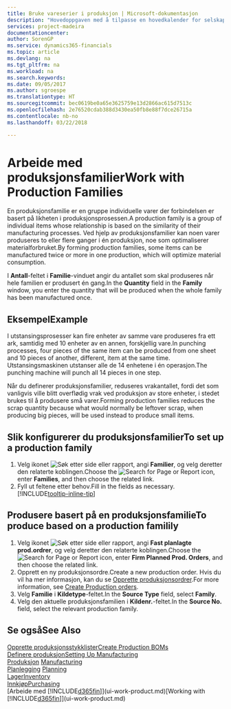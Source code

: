 ```yaml
---
title: Bruke vareserier i produksjon | Microsoft-dokumentasjon
description: "Hovedoppgaven med å tilpasse en hovedkalender for selskapet, eller selskapets forretningspartner, er å angi eventuelle endringer i statusen for arbeids- eller fridager."
services: project-madeira
documentationcenter: 
author: SorenGP
ms.service: dynamics365-financials
ms.topic: article
ms.devlang: na
ms.tgt_pltfrm: na
ms.workload: na
ms.search.keywords: 
ms.date: 09/05/2017
ms.author: sgroespe
ms.translationtype: HT
ms.sourcegitcommit: bec0619be0a65e3625759e13d2866ac615d7513c
ms.openlocfilehash: 2e76520cdab388d3430ea50fb8e88f7dce26715a
ms.contentlocale: nb-no
ms.lasthandoff: 03/22/2018

---
```

# <a name="work-with-production-families"></a><span data-ttu-id="449b1-103">Arbeide med produksjonsfamilier</span><span class="sxs-lookup"><span data-stu-id="449b1-103">Work with Production Families</span></span>
<span data-ttu-id="449b1-104">En produksjonsfamilie er en gruppe individuelle varer der forbindelsen er basert på likheten i produksjonsprosessen.</span><span class="sxs-lookup"><span data-stu-id="449b1-104">A production family is a group of individual items whose relationship is based on the similarity of their manufacturing processes.</span></span> <span data-ttu-id="449b1-105">Ved hjelp av produksjonsfamilier kan noen varer produseres to eller flere ganger i én produksjon, noe som optimaliserer materialforbruket.</span><span class="sxs-lookup"><span data-stu-id="449b1-105">By forming production families, some items can be manufactured twice or more in one production, which will optimize material consumption.</span></span>

<span data-ttu-id="449b1-106">I **Antall**-feltet i **Familie**-vinduet angir du antallet som skal produseres når hele familien er produsert én gang.</span><span class="sxs-lookup"><span data-stu-id="449b1-106">In the **Quantity** field in the **Family** window, you enter the quantity that will be produced when the whole family has been manufactured once.</span></span>

## <a name="example"></a><span data-ttu-id="449b1-107">Eksempel</span><span class="sxs-lookup"><span data-stu-id="449b1-107">Example</span></span>
<span data-ttu-id="449b1-108">I utstansingsprosesser kan fire enheter av samme vare produseres fra ett ark, samtidig med 10 enheter av en annen, forskjellig vare.</span><span class="sxs-lookup"><span data-stu-id="449b1-108">In punching processes, four pieces of the same item can be produced from one sheet and 10 pieces of another, different, item at the same time.</span></span> <span data-ttu-id="449b1-109">Utstansingsmaskinen utstanser alle de 14 enhetene i én operasjon.</span><span class="sxs-lookup"><span data-stu-id="449b1-109">The punching machine will punch all 14 pieces in one step.</span></span>

<span data-ttu-id="449b1-110">Når du definerer produksjonsfamilier, reduseres vrakantallet, fordi det som vanligvis ville blitt overflødig vrak ved produksjon av store enheter, i stedet brukes til å produsere små varer.</span><span class="sxs-lookup"><span data-stu-id="449b1-110">Forming production families reduces the scrap quantity because what would normally be leftover scrap, when producing big pieces, will be used instead to produce small items.</span></span>

## <a name="to-set-up-a-production-family"></a><span data-ttu-id="449b1-111">Slik konfigurerer du produksjonsfamilier</span><span class="sxs-lookup"><span data-stu-id="449b1-111">To set up a production family</span></span>
1. <span data-ttu-id="449b1-112">Velg ikonet ![Søk etter side eller rapport](media/ui-search/search_small.png "Søk etter side eller rapport"), angi **Familier**, og velg deretter den relaterte koblingen.</span><span class="sxs-lookup"><span data-stu-id="449b1-112">Choose the ![Search for Page or Report](media/ui-search/search_small.png "Search for Page or Report icon") icon, enter **Families**, and then choose the related link.</span></span>
2. <span data-ttu-id="449b1-113">Fyll ut feltene etter behov.</span><span class="sxs-lookup"><span data-stu-id="449b1-113">Fill in the fields as necessary.</span></span> [!INCLUDE[tooltip-inline-tip](includes/tooltip-inline-tip_md.md)]

## <a name="to-produce-based-on-a-production-familily"></a><span data-ttu-id="449b1-114">Produsere basert på en produksjonsfamilie</span><span class="sxs-lookup"><span data-stu-id="449b1-114">To produce based on a production familily</span></span>
1. <span data-ttu-id="449b1-115">Velg ikonet ![Søk etter side eller rapport](media/ui-search/search_small.png "Søk etter side eller rapport"), angi **Fast planlagte prod.ordrer**, og velg deretter den relaterte koblingen.</span><span class="sxs-lookup"><span data-stu-id="449b1-115">Choose the ![Search for Page or Report](media/ui-search/search_small.png "Search for Page or Report icon") icon, enter **Firm Planned Prod. Orders**, and then choose the related link.</span></span>
2. <span data-ttu-id="449b1-116">Opprett en ny produksjonsordre.</span><span class="sxs-lookup"><span data-stu-id="449b1-116">Create a new production order.</span></span> <span data-ttu-id="449b1-117">Hvis du vil ha mer informasjon, kan du se [Opprette produksjonsordrer](production-how-to-create-production-orders.md).</span><span class="sxs-lookup"><span data-stu-id="449b1-117">For more information, see [Create Production orders](production-how-to-create-production-orders.md).</span></span>
3. <span data-ttu-id="449b1-118">Velg **Familie** i **Kildetype**-feltet.</span><span class="sxs-lookup"><span data-stu-id="449b1-118">In the **Source Type** field, select **Family**.</span></span>  
4. <span data-ttu-id="449b1-119">Velg den aktuelle produksjonsfamilien i **Kildenr.**-feltet.</span><span class="sxs-lookup"><span data-stu-id="449b1-119">In the **Source No.** field, select the relevant production family.</span></span>

## <a name="see-also"></a><span data-ttu-id="449b1-120">Se også</span><span class="sxs-lookup"><span data-stu-id="449b1-120">See Also</span></span>
[<span data-ttu-id="449b1-121">Opprette produksjonsstykklister</span><span class="sxs-lookup"><span data-stu-id="449b1-121">Create Production BOMs</span></span>](production-how-to-create-production-boms.md)  
[<span data-ttu-id="449b1-122">Definere produksjon</span><span class="sxs-lookup"><span data-stu-id="449b1-122">Setting Up Manufacturing</span></span>](production-configure-production-processes.md)  
<span data-ttu-id="449b1-123">[Produksjon](production-manage-manufacturing.md)  </span><span class="sxs-lookup"><span data-stu-id="449b1-123">[Manufacturing](production-manage-manufacturing.md)  </span></span>  
<span data-ttu-id="449b1-124">[Planlegging](production-planning.md) </span><span class="sxs-lookup"><span data-stu-id="449b1-124">[Planning](production-planning.md) </span></span>  
[<span data-ttu-id="449b1-125">Lager</span><span class="sxs-lookup"><span data-stu-id="449b1-125">Inventory</span></span>](inventory-manage-inventory.md)  
[<span data-ttu-id="449b1-126">Innkjøp</span><span class="sxs-lookup"><span data-stu-id="449b1-126">Purchasing</span></span>](purchasing-manage-purchasing.md)  
<span data-ttu-id="449b1-127">[Arbeide med [!INCLUDE[d365fin](includes/d365fin_md.md)]](ui-work-product.md)</span><span class="sxs-lookup"><span data-stu-id="449b1-127">[Working with [!INCLUDE[d365fin](includes/d365fin_md.md)]](ui-work-product.md)</span></span>

